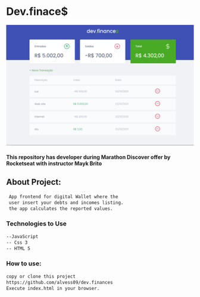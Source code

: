 # **Dev.finace$**

![Preview](/assets/preview.png)

#### This repository has developer during Marathon Discover offer by Rocketseat with instructor Mayk Brito 
## About Project:
     App frontend for digital Wallet where the 
     user insert your debts and incomes listing.
     the app calculates the reported values.

### Technologies to Use
    --JavaScript 
    -- Css 3
    -- HTML 5
### How to use:
    copy or clone this project 
    https://github.com/alvess09/dev.finances
    Execute index.html in your browser.




